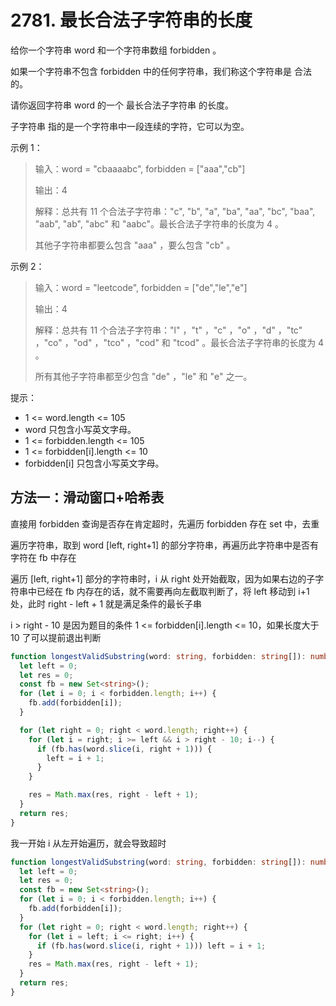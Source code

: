 # 2781. 最长合法子字符串的长度

给你一个字符串 word 和一个字符串数组 forbidden 。

如果一个字符串不包含 forbidden 中的任何字符串，我们称这个字符串是 合法 的。

请你返回字符串 word 的一个 最长合法子字符串 的长度。

子字符串 指的是一个字符串中一段连续的字符，它可以为空。

示例 1：

> 输入：word = "cbaaaabc", forbidden = ["aaa","cb"]
>
> 输出：4
>
> 解释：总共有 11 个合法子字符串："c", "b", "a", "ba", "aa", "bc", "baa", "aab", "ab", "abc" 和 "aabc"。最长合法子字符串的长度为 4 。
>
> 其他子字符串都要么包含 "aaa" ，要么包含 "cb" 。

示例 2：

> 输入：word = "leetcode", forbidden = ["de","le","e"]
>
> 输出：4
>
> 解释：总共有 11 个合法子字符串："l" ，"t" ，"c" ，"o" ，"d" ，"tc" ，"co" ，"od" ，"tco" ，"cod" 和 "tcod" 。最长合法子字符串的长度为 4 。
>
> 所有其他子字符串都至少包含 "de" ，"le" 和 "e" 之一。

提示：

- 1 <= word.length <= 105
- word 只包含小写英文字母。
- 1 <= forbidden.length <= 105
- 1 <= forbidden[i].length <= 10
- forbidden[i] 只包含小写英文字母。

## 方法一：滑动窗口+哈希表

直接用 forbidden 查询是否存在肯定超时，先遍历 forbidden 存在 set 中，去重

遍历字符串，取到 word [left, right+1] 的部分字符串，再遍历此字符串中是否有字符在 fb 中存在

遍历 [left, right+1] 部分的字符串时，i 从 right 处开始截取，因为如果右边的子字符串中已经在 fb 内存在的话，就不需要再向左截取判断了，将 left 移动到 i+1 处，此时 right - left + 1 就是满足条件的最长子串

i > right - 10 是因为题目的条件 1 <= forbidden[i].length <= 10，如果长度大于 10 了可以提前退出判断

```ts
function longestValidSubstring(word: string, forbidden: string[]): number {
  let left = 0;
  let res = 0;
  const fb = new Set<string>();
  for (let i = 0; i < forbidden.length; i++) {
    fb.add(forbidden[i]);
  }

  for (let right = 0; right < word.length; right++) {
    for (let i = right; i >= left && i > right - 10; i--) {
      if (fb.has(word.slice(i, right + 1))) {
        left = i + 1;
      }
    }

    res = Math.max(res, right - left + 1);
  }
  return res;
}
```

我一开始 i 从左开始遍历，就会导致超时

```ts
function longestValidSubstring(word: string, forbidden: string[]): number {
  let left = 0;
  let res = 0;
  const fb = new Set<string>();
  for (let i = 0; i < forbidden.length; i++) {
    fb.add(forbidden[i]);
  }
  for (let right = 0; right < word.length; right++) {
    for (let i = left; i <= right; i++) {
      if (fb.has(word.slice(i, right + 1))) left = i + 1;
    }
    res = Math.max(res, right - left + 1);
  }
  return res;
}
```
